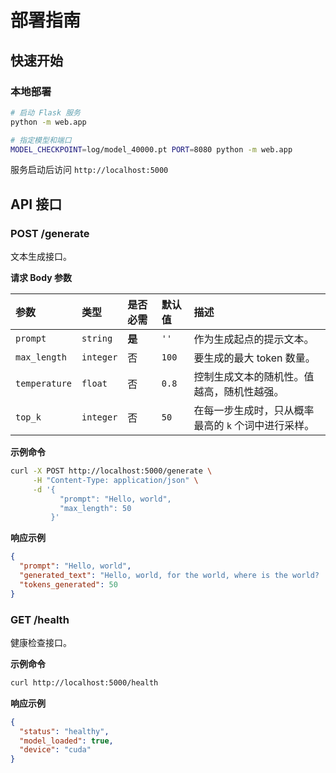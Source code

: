 # 部署指南

## 快速开始

### 本地部署

```bash
# 启动 Flask 服务
python -m web.app

# 指定模型和端口
MODEL_CHECKPOINT=log/model_40000.pt PORT=8080 python -m web.app
```

服务启动后访问 `http://localhost:5000`

## API 接口

### POST /generate

文本生成接口。

**请求 Body 参数**

| 参数          | 类型      | 是否必需 | 默认值 | 描述                                                |
| :------------ | :-------- | :------- | :----- | :-------------------------------------------------- |
| `prompt`      | `string`  | **是**   | `''`   | 作为生成起点的提示文本。                            |
| `max_length`  | `integer` | 否       | `100`  | 要生成的最大 token 数量。                           |
| `temperature` | `float`   | 否       | `0.8`  | 控制生成文本的随机性。值越高，随机性越强。          |
| `top_k`       | `integer` | 否       | `50`   | 在每一步生成时，只从概率最高的 `k` 个词中进行采样。 |

**示例命令**

```bash
curl -X POST http://localhost:5000/generate \
     -H "Content-Type: application/json" \
     -d '{
           "prompt": "Hello, world",
           "max_length": 50
         }'
```

**响应示例**

```json
{
  "prompt": "Hello, world",
  "generated_text": "Hello, world, for the world, where is the world? ...",
  "tokens_generated": 50
}
```

### GET /health

健康检查接口。

**示例命令**

```bash
curl http://localhost:5000/health
```

**响应示例**

```json
{
  "status": "healthy",
  "model_loaded": true,
  "device": "cuda"
}
```

<!--
## 生产部署

### 使用 Gunicorn

```bash
# 安装 Gunicorn
pip install gunicorn

# 启动服务（4个工作进程）
gunicorn -w 4 -b 0.0.0.0:5000 web.app:app

# 带超时设置
gunicorn -w 4 -b 0.0.0.0:5000 --timeout 120 web.app:app
```

### Docker 部署

**Dockerfile:**

```dockerfile
FROM pytorch/pytorch:2.0.0-cuda11.7-cudnn8-runtime

WORKDIR /app

# 安装依赖
COPY requirements.txt .
RUN pip install -r requirements.txt

# 复制代码
COPY model/ ./model/
COPY web/ ./web/
COPY eval/ ./eval/

# 复制模型文件
COPY log/ ./log/

# 暴露端口
EXPOSE 5000

# 启动服务
CMD ["gunicorn", "-w", "1", "-b", "0.0.0.0:5000", "web.serve:app"]
```

**构建和运行：**

```bash
# 构建镜像
docker build -t nano-gpt-api .

# 运行容器
docker run -p 5000:5000 --gpus all nano-gpt-api

# 使用环境变量
docker run -p 5000:5000 --gpus all \
    -e MODEL_CHECKPOINT=/app/log/model_40000.pt \
    nano-gpt-api
```

### 使用 Nginx 反向代理

**nginx.conf:**

```nginx
upstream app {
    server localhost:5000;
}

server {
    listen 80;
    server_name your-domain.com;

    location / {
        proxy_pass http://app;
        proxy_set_header Host $host;
        proxy_set_header X-Real-IP $remote_addr;
        proxy_read_timeout 300s;
    }
}
```

## 性能优化

### 1. 模型加载优化

```python
# 在 web/app.py 中预加载模型
model = load_model_from_checkpoint(checkpoint_path)
model.eval()  # 设置为评估模式
```

### 2. 批处理请求

对于高并发场景，可以实现请求批处理：

```python
# 累积多个请求
batch_prompts = ["prompt1", "prompt2", "prompt3"]
# 批量生成
results = batch_generate(model, batch_prompts)
```

### 3. 缓存常见请求

使用 Redis 缓存：

```bash
# 安装 Redis
pip install redis

# 在代码中使用缓存
import redis
cache = redis.Redis(host='localhost', port=6379)
```

## 监控和日志

### 基础日志

```python
import logging

logging.basicConfig(
    level=logging.INFO,
    format='%(asctime)s - %(levelname)s - %(message)s'
)
```

### 请求追踪

```python
@app.before_request
def log_request():
    logger.info(f"Request: {request.method} {request.path}")

@app.after_request
def log_response(response):
    logger.info(f"Response: {response.status_code}")
    return response
```

## 安全建议

### 1. API 密钥认证

```python
API_KEY = os.environ.get('API_KEY')

@app.before_request
def check_api_key():
    if request.headers.get('X-API-Key') != API_KEY:
        return jsonify({'error': 'Invalid API key'}), 401
```

### 2. 请求限流

```bash
# 安装限流库
pip install flask-limiter

# 使用限流
from flask_limiter import Limiter
limiter = Limiter(app, key_func=lambda: request.remote_addr)

@app.route('/generate', methods=['POST'])
@limiter.limit("10 per minute")
def generate():
    # 处理请求
```

### 3. 输入验证

```python
def validate_request(data):
    if not data.get('prompt'):
        return False, "Prompt is required"

    if len(data['prompt']) > 1000:
        return False, "Prompt too long"

    if data.get('max_length', 100) > 500:
        return False, "max_length too large"

    return True, None
``` -->

